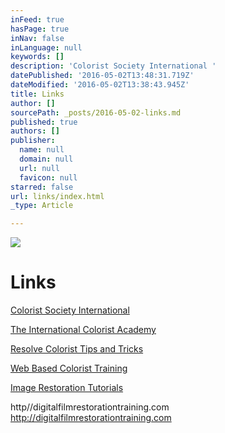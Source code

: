 ```yaml
---
inFeed: true
hasPage: true
inNav: false
inLanguage: null
keywords: []
description: 'Colorist Society International '
datePublished: '2016-05-02T13:48:31.719Z'
dateModified: '2016-05-02T13:38:43.945Z'
title: Links
author: []
sourcePath: _posts/2016-05-02-links.md
published: true
authors: []
publisher:
  name: null
  domain: null
  url: null
  favicon: null
starred: false
url: links/index.html
_type: Article

---
```

![](https://the-grid-user-content.s3-us-west-2.amazonaws.com/9b8c01c6-ddb0-4244-9de3-dedb85baa663.jpg)

# Links

[Colorist Society International ][0]

[The International Colorist Academy][1]

[Resolve Colorist Tips and Tricks][2]

[Web Based Colorist Training][3]

[Image Restoration Tutorials][4]

[0]: https://csi2.wildapricot.org/
[1]: www.icolorist.com
[2]: http://colorist-tutorials.com/
[3]: http://colorist-training.com/
[4]: http://digitalfilmrestorationtraining.comhttp//digitalfilmrestorationtraining.comhttp://digitalfilmrestorationtraining.com
